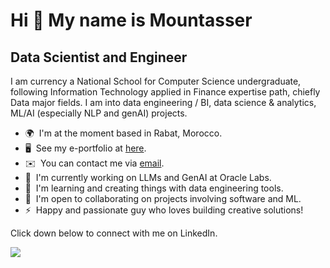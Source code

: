 Hi 👋 My name is Mountasser
===========================

Data Scientist and Engineer
-------------------------

I am currency a National School for Computer Science undergraduate, following Information Technology applied in Finance expertise path, chiefly Data major fields. I am into data engineering / BI, data science & analytics, ML/AI (especially NLP and genAI) projects.

* 🌍  I'm at the moment based in Rabat, Morocco.
* 🖥️  See my e-portfolio at [here](moontucer.github.io).
* ✉️  You can contact me via [email](mailto:xmountasser@gmail.com).
* 🚀  I'm currently working on LLMs and GenAI at Oracle Labs.
* 🧠  I'm learning and creating things with data engineering tools.
* 🤝  I'm open to collaborating on projects involving software and ML.
* ⚡  Happy and passionate guy who loves building creative solutions!

Click down below to connect with me on LinkedIn.
<div>
<a href="https://www.linkedin.com/in/ahmedmrabet/" target="_blank">
<img src="https://img.shields.io/badge/LinkedIn-0077B5?style=for-the-badge&logo=linkedin&logoColor=white" />
</div>
